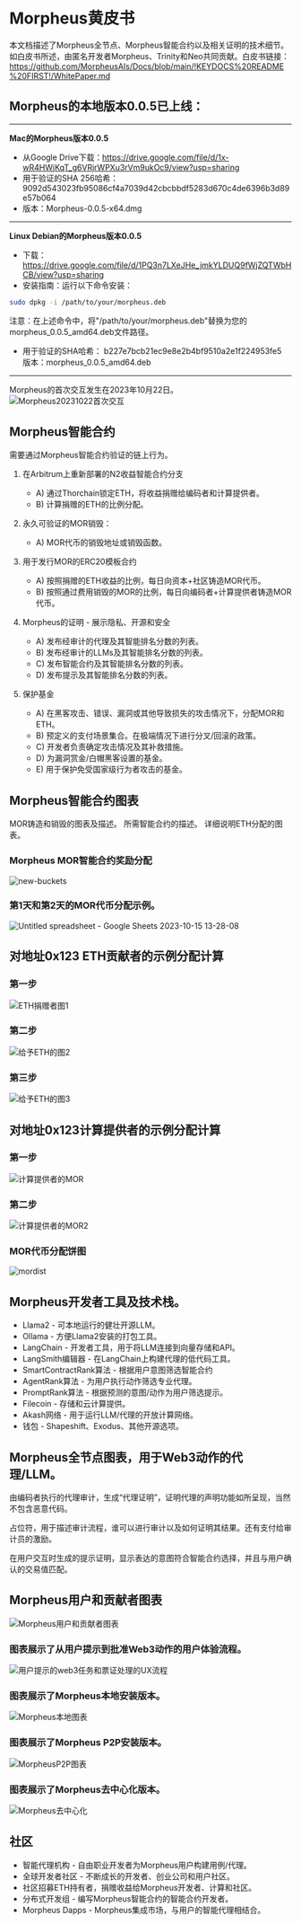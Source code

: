 # Morpheus黄皮书

本文档描述了Morpheus全节点、Morpheus智能合约以及相关证明的技术细节。
如白皮书所述，由匿名开发者Morpheus、Trinity和Neo共同贡献。白皮书链接： https://github.com/MorpheusAIs/Docs/blob/main/!KEYDOCS%20README%20FIRST!/WhitePaper.md

## Morpheus的本地版本0.0.5已上线：
---------
**Mac的Morpheus版本0.0.5**
- 从Google Drive下载：https://drive.google.com/file/d/1x-wR4HWjKqT_g6VRjrWPXu3rVm9ukOc9/view?usp=sharing
- 用于验证的SHA 256哈希：9092d543023fb95086cf4a7039d42cbcbbdf5283d670c4de6396b3d89e57b064
- 版本：Morpheus-0.0.5-x64.dmg

---------
**Linux Debian的Morpheus版本0.0.5**
- 下载：https://drive.google.com/file/d/1PQ3n7LXeJHe_jmkYLDUQ9fWjZQTWbHCB/view?usp=sharing
- 安装指南：运行以下命令安装：
```bash
sudo dpkg -i /path/to/your/morpheus.deb
```
注意：在上述命令中，将"/path/to/your/morpheus.deb"替换为您的morpheus_0.0.5_amd64.deb文件路径。
- 用于验证的SHA哈希：
b227e7bcb21ec9e8e2b4bf9510a2e1f224953fe5
版本：morpheus_0.0.5_amd64.deb
---------

Morpheus的首次交互发生在2023年10月22日。
![Morpheus20231022首次交互](https://github.com/MorpheusAIs/Morpheus/assets/1563345/35509f3a-4346-4f58-bb60-f7881fd10f7e)

## Morpheus智能合约
需要通过Morpheus智能合约验证的链上行为。

1. 在Arbitrum上重新部署的N2收益智能合约分支
   - A) 通过Thorchain锁定ETH，将收益捐赠给编码者和计算提供者。
   - B) 计算捐赠的ETH的比例分配。

2. 永久可验证的MOR销毁：
   - A) MOR代币的销毁地址或销毁函数。

3. 用于发行MOR的ERC20模板合约
   - A) 按照捐赠的ETH收益的比例，每日向资本+社区铸造MOR代币。
   - B) 按照通过费用销毁的MOR的比例，每日向编码者+计算提供者铸造MOR代币。

4. Morpheus的证明 - 展示隐私、开源和安全
   - A) 发布经审计的代理及其智能排名分数的列表。
   - B) 发布经审计的LLMs及其智能排名分数的列表。
   - C) 发布智能合约及其智能排名分数的列表。
   - D) 发布提示及其智能排名分数的列表。

5. 保护基金
   - A) 在黑客攻击、错误、漏洞或其他导致损失的攻击情况下，分配MOR和ETH。
   - B) 预定义的支付场景集合。在极端情况下进行分叉/回滚的政策。
   - C) 开发者负责确定攻击情况及其补救措施。
   - D) 为漏洞赏金/白帽黑客设置的基金。
   - E) 用于保护免受国家级行为者攻击的基金。

## Morpheus智能合约图表
MOR铸造和销毁的图表及描述。
所需智能合约的描述。
详细说明ETH分配的图表。

### Morpheus MOR智能合约奖励分配
![new-buckets](https://github.com/SmartAgentProtocol/SmartAgents/assets/76454555/cd57bae7-2a56-4a55-bf3e-1f810f3fba9c)

### 第1天和第2天的MOR代币分配示例。
![Untitled spreadsheet - Google Sheets 2023-10-15 13-28-08](https://github.com/MorpheusAIs/Morpheus/assets/76454555/6ff7869d-bbd6-46b5-8673-6a59b75906e1)

## 对地址0x123 ETH贡献者的示例分配计算

### 第一步
![ETH捐赠者图1](https://github.com/SmartAgentProtocol/SmartAgents/assets/1563345/fead528c-d628-449e-a3a3-2f53904f4a3d)

### 第二步
![给予ETH的图2](https://github.com/MorpheusAIs/Morpheus/assets/1563345/915020e8-d342-48bc-85ee-367de0325680)

### 第三步
![给予ETH的图3](https://github.com/MorpheusAIs/Morpheus/assets/1563345/a3f455af-56de-4c6b-9688-5b9e91673e5a)

## 对地址0x123计算提供者的示例分配计算

### 第一步
![计算提供者的MOR](https://github.com/SmartAgentProtocol/SmartAgents/assets/1563345/bef69c69-0420-441f-97f0-7e8195844f57)

### 第二步
![计算提供者的MOR2](https://github.com/SmartAgentProtocol/SmartAgents/assets/1563345/a6f30da5-5441-4f0a-be80-c5798f5920cd)

### MOR代币分配饼图
![mordist](https://github.com/MorpheusAIs/Morpheus/assets/76454555/4157efe7-6abf-404a-87f9-a8dc76cd4799)

## Morpheus开发者工具及技术栈。
- Llama2 - 可本地运行的健壮开源LLM。
- Ollama - 方便Llama2安装的打包工具。
- LangChain - 开发者工具，用于将LLM连接到向量存储和API。
- LangSmith编辑器 - 在LangChain上构建代理的低代码工具。
- SmartContractRank算法 - 根据用户意图筛选智能合约
- AgentRank算法 - 为用户执行动作筛选专业代理。
- PromptRank算法 - 根据预测的意图/动作为用户筛选提示。
- Filecoin - 存储和云计算提供。
- Akash网络 - 用于运行LLM/代理的开放计算网络。
- 钱包 - Shapeshift、Exodus、其他开源选项。

## Morpheus全节点图表，用于Web3动作的代理/LLM。
由编码者执行的代理审计，生成“代理证明”，证明代理的声明功能如所呈现，当然不包含恶意代码。

占位符，用于描述审计流程，谁可以进行审计以及如何证明其结果。还有支付给审计员的激励。

在用户交互时生成的提示证明，显示表达的意图符合智能合约选择，并且与用户确认的交易值匹配。

## Morpheus用户和贡献者图表
![Morpheus用户和贡献者图表](https://github.com/MorpheusAIs/Morpheus/assets/1563345/2cff8d70-c116-472f-a431-8a82bfa22f9b)

### 图表展示了从用户提示到批准Web3动作的用户体验流程。
![用户提示的web3任务和票证处理的UX流程](https://github.com/MorpheusAIs/Morpheus/assets/76454555/942b20fb-d67e-4a57-af2c-cd24a89690a5)

### 图表展示了Morpheus本地安装版本。
![Morpheus本地图表](https://github.com/SmartAgentProtocol/SmartAgents/assets/1563345/a0564914-cddb-42e4-b0f4-8c2310db6a66)

### 图表展示了Morpheus P2P安装版本。
![MorpheusP2P图表](https://github.com/SmartAgentProtocol/SmartAgents/assets/1563345/a7eeb31f-3d38-4233-a45f-e9b91ad84ba2)

### 图表展示了Morpheus去中心化版本。
![Morpheus去中心化](https://github.com/SmartAgentProtocol/SmartAgents/assets/1563345/1699f2de-cc18-42e8-a05c-32b3307baa20)

## 社区
- 智能代理机构 - 自由职业开发者为Morpheus用户构建用例/代理。
- 全球开发者社区 - 不断成长的开发者、创业公司和用户社区。
- 社区招募ETH持有者，捐赠收益给Morpheus开发者、计算和社区。
- 分布式开发组 - 编写Morpheus智能合约的智能合约开发者。
- Morpheus Dapps - Morpheus集成市场，与用户的智能代理相结合。
